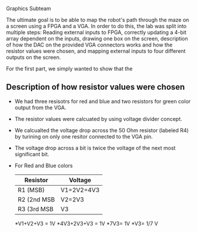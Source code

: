 
Graphics Subteam

The ultimate goal is to be able to map the robot's path through the maze on a screen using a FPGA and a VGA. In order to do this, the lab was split into multiple steps: Reading external inputs to FPGA, correctly updating a 4-bit array dependent on the inputs, drawing one box on the screen, description of how the DAC on the provided VGA connectors works and how the resistor values were chosen, and mapping external inputs to four different outputs on the screen.


For the first part, we simply wanted to show that the 


## Description of how resistor values were chosen

* We had three resisotrs for red and blue and two resistors for green color output from the VGA.
* The resistor values were calcuated by using voltage divider concept. 
* We calcualted the voltage drop across the 50 Ohm resistor (labeled R4) by turining on only one resitor connected to the VGA pin. 
* The voltage drop across a bit is twice the voltage of the next most significant bit. 
* For Red and Blue colors

   | Resistor    | Voltage       |  
   | ----------- | ------------- |
   | R1  (MSB)   | V1=2V2=4V3    |     
   | R2  (2nd MSB| V2=2V3        |    
   | R3  (3rd MSB| V3            |   
   
   *V1+V2+V3 = 1V
   *4V3+2V3+V3 = 1V
   *7V3= 1V
   *V3= 1/7 V
